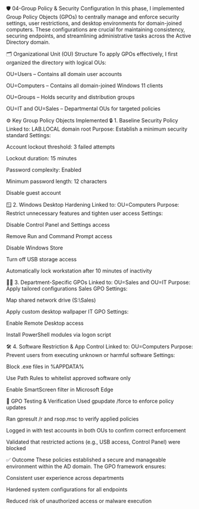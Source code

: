 🛡 04-Group Policy & Security Configuration
In this phase, I implemented Group Policy Objects (GPOs) to centrally manage and enforce security settings, user restrictions, and desktop environments for domain-joined computers. These configurations are crucial for maintaining consistency, securing endpoints, and streamlining administrative tasks across the Active Directory domain.

🗂 Organizational Unit (OU) Structure
To apply GPOs effectively, I first organized the directory with logical OUs:

OU=Users – Contains all domain user accounts

OU=Computers – Contains all domain-joined Windows 11 clients

OU=Groups – Holds security and distribution groups

OU=IT and OU=Sales – Departmental OUs for targeted policies

⚙️ Key Group Policy Objects Implemented
🔒 1. Baseline Security Policy
Linked to: LAB.LOCAL domain root
Purpose: Establish a minimum security standard
Settings:

Account lockout threshold: 3 failed attempts

Lockout duration: 15 minutes

Password complexity: Enabled

Minimum password length: 12 characters

Disable guest account

🪟 2. Windows Desktop Hardening
Linked to: OU=Computers
Purpose: Restrict unnecessary features and tighten user access
Settings:

Disable Control Panel and Settings access

Remove Run and Command Prompt access

Disable Windows Store

Turn off USB storage access

Automatically lock workstation after 10 minutes of inactivity

🧑‍💼 3. Department-Specific GPOs
Linked to: OU=Sales and OU=IT
Purpose: Apply tailored configurations
Sales GPO Settings:

Map shared network drive (S:\Sales)

Apply custom desktop wallpaper
IT GPO Settings:

Enable Remote Desktop access

Install PowerShell modules via logon script

🛠 4. Software Restriction & App Control
Linked to: OU=Computers
Purpose: Prevent users from executing unknown or harmful software
Settings:

Block .exe files in %APPDATA%

Use Path Rules to whitelist approved software only

Enable SmartScreen filter in Microsoft Edge

🧪 GPO Testing & Verification
Used gpupdate /force to enforce policy updates

Ran gpresult /r and rsop.msc to verify applied policies

Logged in with test accounts in both OUs to confirm correct enforcement

Validated that restricted actions (e.g., USB access, Control Panel) were blocked

✅ Outcome
These policies established a secure and manageable environment within the AD domain. The GPO framework ensures:

Consistent user experience across departments

Hardened system configurations for all endpoints

Reduced risk of unauthorized access or malware execution


